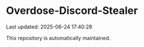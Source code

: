 # Overdose-Discord-Stealer

Last updated: 2025-06-24 17:40:28

This repository is automatically maintained.
